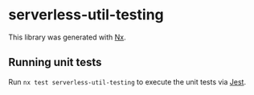 # serverless-util-testing

This library was generated with [Nx](https://nx.dev).

## Running unit tests

Run `nx test serverless-util-testing` to execute the unit tests via [Jest](https://jestjs.io).
